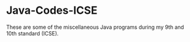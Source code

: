 # Java-Codes-ICSE
These are some of the miscellaneous Java programs during my 9th and 10th standard (ICSE).
